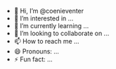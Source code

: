 - 👋 Hi, I’m @coenieventer
- 👀 I’m interested in ...
- 🌱 I’m currently learning ...
- 💞️ I’m looking to collaborate on ...
- 📫 How to reach me ...
- 😄 Pronouns: ...
- ⚡ Fun fact: ...

<!---
coenieventer/coenieventer is a ✨ special ✨ repository because its `README.md` (this file) appears on your GitHub profile.
You can click the Preview link to take a look at your changes.
--->
